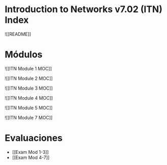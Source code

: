 # Introduction to Networks v7.02 (ITN) Index

![[README]]
# Módulos

![[ITN Module 1 MOC]]

![[ITN Module 2 MOC]]

![[ITN Module 3 MOC]]

![[ITN Module 4 MOC]]

![[ITN Module 5 MOC]]

![[ITN Module 7 MOC]]

# Evaluaciones

- [[Exam Mod 1-3]]
- [[Exam Mod 4-7]]